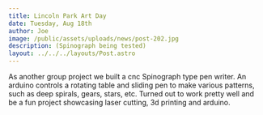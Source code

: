 ```yaml
---
title: Lincoln Park Art Day
date: Tuesday, Aug 18th
author: Joe
image: /public/assets/uploads/news/post-202.jpg
description: (Spinograph being tested)
layout: ../../../layouts/Post.astro
---
```


As another group project we built a cnc Spinograph type pen writer.  An arduino controls a rotating table and sliding pen to make various patterns, such as deep spirals, gears, stars, etc.   Turned out to work pretty well and be a fun project showcasing laser cutting, 3d printing and arduino.
